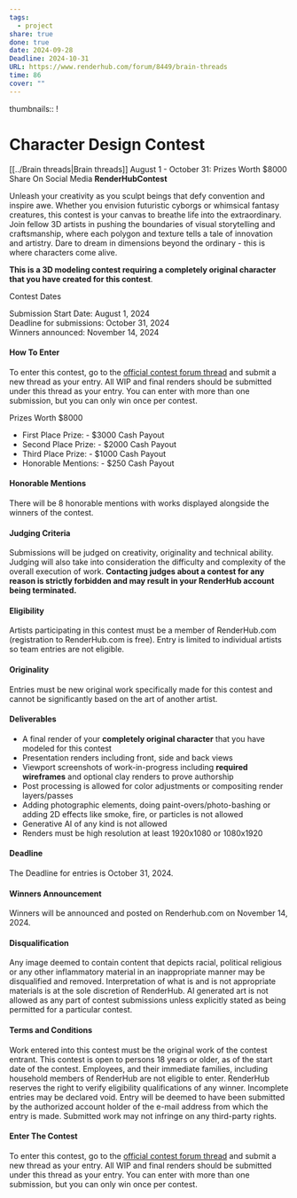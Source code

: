 ```yaml
---
tags:
  - project
share: true
done: true
date: 2024-09-28
Deadline: 2024-10-31
URL: https://www.renderhub.com/forum/8449/brain-threads
time: 86
cover: ""
---
```

thumbnails:: !

# Character Design Contest  
[[../Brain threads|Brain threads]]
August 1 - October 31: Prizes Worth $8000
Share On Social Media **RenderHubContest**

Unleash your creativity as you sculpt beings that defy convention and inspire awe. Whether you envision futuristic cyborgs or whimsical fantasy creatures, this contest is your canvas to breathe life into the extraordinary. Join fellow 3D artists in pushing the boundaries of visual storytelling and craftsmanship, where each polygon and texture tells a tale of innovation and artistry. Dare to dream in dimensions beyond the ordinary - this is where characters come alive.

**This is a 3D modeling contest requiring a completely original character that you have created for this contest**.

Contest Dates

Submission Start Date: August 1, 2024  
Deadline for submissions: October 31, 2024  
Winners announced: November 14, 2024

#### How To Enter
To enter this contest, go to the [official contest forum thread](https://www.renderhub.com/forum/character-design-contest) and submit a new thread as your entry. All WIP and final renders should be submitted under this thread as your entry. You can enter with more than one submission, but you can only win once per contest.

Prizes Worth $8000
- First Place Prize: -  $3000 Cash Payout
- Second Place Prize: -  $2000 Cash Payout
- Third Place Prize: -  $1000 Cash Payout
- Honorable Mentions: -  $250 Cash Payout
#### Honorable Mentions
There will be 8 honorable mentions with works displayed alongside the winners of the contest.
#### Judging Criteria
Submissions will be judged on creativity, originality and technical ability. Judging will also take into consideration the difficulty and complexity of the overall execution of work.
**Contacting judges about a contest for any reason is strictly forbidden and may result in your RenderHub account being terminated.**
#### Eligibility
Artists participating in this contest must be a member of RenderHub.com (registration to RenderHub.com is free). Entry is limited to individual artists so team entries are not eligible.
#### Originality
Entries must be new original work specifically made for this contest and cannot be significantly based on the art of another artist.
#### Deliverables
-   A final render of your **completely original character** that you have modeled for this contest
-   Presentation renders including front, side and back views
-   Viewport screenshots of work-in-progress including **required wireframes** and optional clay renders to prove authorship
-   Post processing is allowed for color adjustments or compositing render layers/passes
-   Adding photographic elements, doing paint-overs/photo-bashing or adding 2D effects like smoke, fire, or particles is not allowed
-   Generative AI of any kind is not allowed
-   Renders must be high resolution at least 1920x1080 or 1080x1920
#### Deadline
The Deadline for entries is October 31, 2024.
#### Winners Announcement
Winners will be announced and posted on Renderhub.com on November 14, 2024.
#### Disqualification
Any image deemed to contain content that depicts racial, political religious or any other inflammatory material in an inappropriate manner may be disqualified and removed. Interpretation of what is and is not appropriate materials is at the sole discretion of RenderHub. AI generated art is not allowed as any part of contest submissions unless explicitly stated as being permitted for a particular contest.
#### Terms and Conditions
Work entered into this contest must be the original work of the contest entrant. This contest is open to persons 18 years or older, as of the start date of the contest. Employees, and their immediate families, including household members of RenderHub are not eligible to enter. RenderHub reserves the right to verify eligibility qualifications of any winner. Incomplete entries may be declared void. Entry will be deemed to have been submitted by the authorized account holder of the e-mail address from which the entry is made. Submitted work may not infringe on any third-party rights.
#### Enter The Contest
To enter this contest, go to the [official contest forum thread](https://www.renderhub.com/forum/character-design-contest) and submit a new thread as your entry. All WIP and final renders should be submitted under this thread as your entry. You can enter with more than one submission, but you can only win once per contest.

